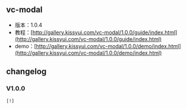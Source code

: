 ## vc-modal

* 版本：1.0.4
* 教程：[http://gallery.kissyui.com/vc-modal/1.0.0/guide/index.html](http://gallery.kissyui.com/vc-modal/1.0.0/guide/index.html)
* demo：[http://gallery.kissyui.com/vc-modal/1.0.0/demo/index.html](http://gallery.kissyui.com/vc-modal/1.0.0/demo/index.html)

## changelog

### V1.0.0

    [!]



